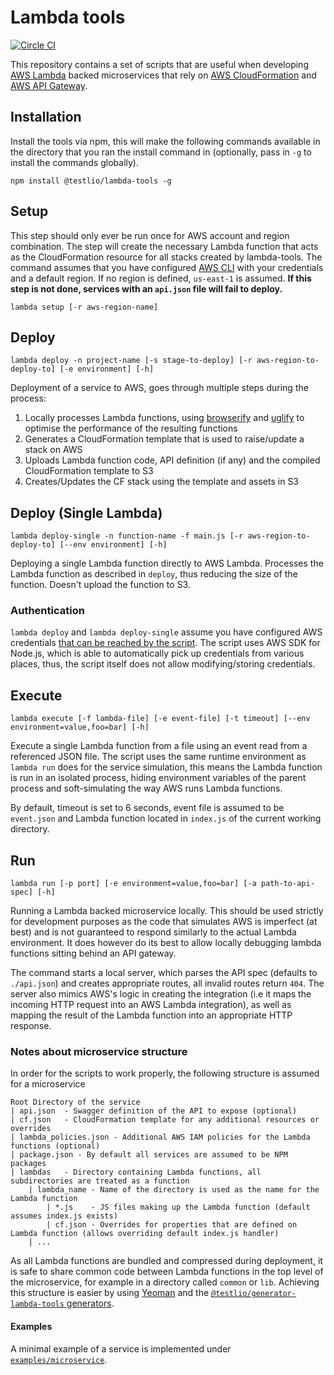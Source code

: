# Lambda tools

[![Circle CI](https://circleci.com/gh/Testlio/lambda-tools.svg?style=svg&circle-token=dc3e9529742ff948e2dd4ef4fa9c07d2622e5a21)](https://circleci.com/gh/Testlio/lambda-tools)

This repository contains a set of scripts that are useful when developing [AWS Lambda](https://aws.amazon.com/lambda/) backed microservices that rely on [AWS CloudFormation](https://aws.amazon.com/cloudformation/) and [AWS API Gateway](https://aws.amazon.com/api-gateway/).

## Installation

Install the tools via npm, this will make the following commands available in the directory that you ran the install command in (optionally, pass in `-g` to install the commands globally).

```
npm install @testlio/lambda-tools -g
```

## Setup

This step should only ever be run once for AWS account and region combination. The step will create the necessary Lambda function that acts as the CloudFormation resource for all stacks created by lambda-tools. The command assumes that you have configured [AWS CLI](https://aws.amazon.com/cli/) with your credentials and a default region. If no region is defined, `us-east-1` is assumed. **If this step is not done, services with an `api.json` file will fail to deploy.**

```
lambda setup [-r aws-region-name]
```

## Deploy

```
lambda deploy -n project-name [-s stage-to-deploy] [-r aws-region-to-deploy-to] [-e environment] [-h]
```

Deployment of a service to AWS, goes through multiple steps during the process:

1. Locally processes Lambda functions, using [browserify](http://browserify.org) and [uglify](https://github.com/mishoo/UglifyJS) to optimise the performance of the resulting functions
2. Generates a CloudFormation template that is used to raise/update a stack on AWS
3. Uploads Lambda function code, API definition (if any) and the compiled CloudFormation template to S3
4. Creates/Updates the CF stack using the template and assets in S3

## Deploy (Single Lambda)

```
lambda deploy-single -n function-name -f main.js [-r aws-region-to-deploy-to] [--env environment] [-h]
```

Deploying a single Lambda function directly to AWS Lambda. Processes the Lambda function as described in `deploy`, thus reducing the size of the function. Doesn't upload the function to S3.

### Authentication

`lambda deploy` and `lambda deploy-single` assume you have configured AWS credentials [that can be reached by the script](http://docs.aws.amazon.com/AWSJavaScriptSDK/guide/node-configuring.html#Setting_AWS_Credentials). The script uses AWS SDK for Node.js, which is able to automatically pick up credentials from various places, thus, the script itself does not allow modifying/storing credentials.

## Execute

```
lambda execute [-f lambda-file] [-e event-file] [-t timeout] [--env environment=value,foo=bar] [-h]
```

Execute a single Lambda function from a file using an event read from a referenced JSON file. The script uses the same runtime environment as `lambda run` does for the service simulation, this means the Lambda function is run in an isolated process, hiding environment variables of the parent process and soft-simulating the way AWS runs Lambda functions.

By default, timeout is set to 6 seconds, event file is assumed to be `event.json` and Lambda function located in `index.js` of the current working directory.

## Run

```
lambda run [-p port] [-e environment=value,foo=bar] [-a path-to-api-spec] [-h]
```

Running a Lambda backed microservice locally. This should be used strictly for development purposes as the code that simulates AWS is imperfect (at best) and is not guaranteed to respond similarly to the actual Lambda environment. It does however do its best to allow locally debugging lambda functions sitting behind an API gateway.

The command starts a local server, which parses the API spec (defaults to `./api.json`) and creates appropriate routes, all invalid routes return `404`. The server also mimics AWS's logic in creating the integration (i.e it maps the incoming HTTP request into an AWS Lambda integration), as well as mapping the result of the Lambda function into an appropriate HTTP response.

### Notes about microservice structure

In order for the scripts to work properly, the following structure is assumed for a microservice

```
Root Directory of the service
| api.json  - Swagger definition of the API to expose (optional)
| cf.json   - CloudFormation template for any additional resources or overrides
| lambda_policies.json - Additional AWS IAM policies for the Lambda functions (optional)
| package.json - By default all services are assumed to be NPM packages
| lambdas   - Directory containing Lambda functions, all subdirectories are treated as a function
    | lambda_name - Name of the directory is used as the name for the Lambda function
        | *.js    - JS files making up the Lambda function (default assumes index.js exists)
        | cf.json - Overrides for properties that are defined on Lambda function (allows overriding default index.js handler)
    | ...
```

As all Lambda functions are bundled and compressed during deployment, it is safe to share common code between Lambda functions in the top level of the microservice, for example in a directory called `common` or `lib`. Achieving this structure is easier by using [Yeoman](http://yeoman.io) and the [`@testlio/generator-lambda-tools` generators](https://www.npmjs.com/package/@testlio/generator-lambda-tools).

#### Examples

A minimal example of a service is implemented under [`examples/microservice`](examples/microservice).
